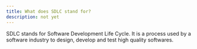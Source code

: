 ```yaml
---
title: What does SDLC stand for?
description: not yet
---
```

SDLC stands for Software Development Life Cycle. It is a process used by a software industry to design, develop and test high quality softwares.
